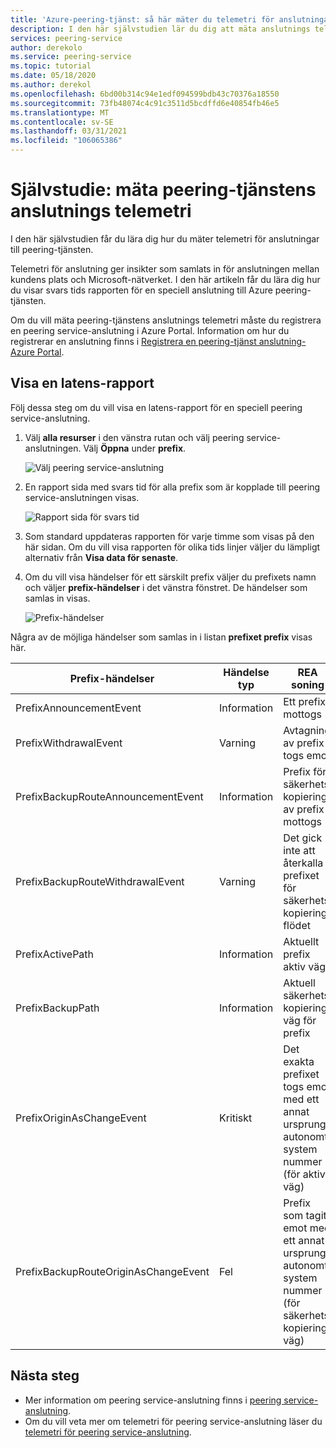 ```yaml
---
title: 'Azure-peering-tjänst: så här mäter du telemetri för anslutningar '
description: I den här självstudien lär du dig att mäta anslutnings telemetri.
services: peering-service
author: derekolo
ms.service: peering-service
ms.topic: tutorial
ms.date: 05/18/2020
ms.author: derekol
ms.openlocfilehash: 6bd00b314c94e1edf094599bdb43c70376a18550
ms.sourcegitcommit: 73fb48074c4c91c3511d5bcdffd6e40854fb46e5
ms.translationtype: MT
ms.contentlocale: sv-SE
ms.lasthandoff: 03/31/2021
ms.locfileid: "106065386"
---
```

# <a name="tutorial-measure-peering-service-connection-telemetry"></a>Självstudie: mäta peering-tjänstens anslutnings telemetri

 I den här självstudien får du lära dig hur du mäter telemetri för anslutningar till peering-tjänsten.
 
 Telemetri för anslutning ger insikter som samlats in för anslutningen mellan kundens plats och Microsoft-nätverket. I den här artikeln får du lära dig hur du visar svars tids rapporten för en speciell anslutning till Azure peering-tjänsten. 

Om du vill mäta peering-tjänstens anslutnings telemetri måste du registrera en peering service-anslutning i Azure Portal. Information om hur du registrerar en anslutning finns i [Registrera en peering-tjänst anslutning-Azure Portal](azure-portal.md).


## <a name="view-a-latency-report"></a>Visa en latens-rapport

Följ dessa steg om du vill visa en latens-rapport för en speciell peering service-anslutning.

1. Välj **alla resurser** i den vänstra rutan och välj peering service-anslutningen. Välj **Öppna** under **prefix**. 

   ![Välj peering service-anslutning](./media/peering-service-measure/peering-service-measure-menu.png)

2. En rapport sida med svars tid för alla prefix som är kopplade till peering service-anslutningen visas. 

      ![Rapport sida för svars tid](./media/peering-service-measure/peering-service-latency-report.png)

3. Som standard uppdateras rapporten för varje timme som visas på den här sidan. Om du vill visa rapporten för olika tids linjer väljer du lämpligt alternativ från **Visa data för senaste**. 

4. Om du vill visa händelser för ett särskilt prefix väljer du prefixets namn och väljer **prefix-händelser** i det vänstra fönstret. De händelser som samlas in visas.


   ![Prefix-händelser](./media/peering-service-measure/peering-service-prefix-event.png)

 Några av de möjliga händelser som samlas in i listan **prefixet prefix** visas här.

| **Prefix-händelser** | **Händelse typ**|**REA soning**|
|-----------|---------|---------|
| PrefixAnnouncementEvent |Information|Ett prefix mottogs|
| PrefixWithdrawalEvent|Varning| Avtagning av prefix togs emot |
| PrefixBackupRouteAnnouncementEvent |Information|Prefix för säkerhets kopiering av prefix mottogs |
| PrefixBackupRouteWithdrawalEvent|Varning|Det gick inte att återkalla prefixet för säkerhets kopierings flödet |
| PrefixActivePath |Information| Aktuellt prefix aktiv väg   |
| PrefixBackupPath | Information|Aktuell säkerhets kopierings väg för prefix   |
| PrefixOriginAsChangeEvent|Kritiskt| Det exakta prefixet togs emot med ett annat ursprung autonomt system nummer (för aktiv väg)| 
| PrefixBackupRouteOriginAsChangeEvent  | Fel|Prefix som tagits emot med ett annat ursprung autonomt system nummer (för säkerhets kopierings väg)  |

## <a name="next-steps"></a>Nästa steg

- Mer information om peering service-anslutning finns i [peering service-anslutning](connection.md).
- Om du vill veta mer om telemetri för peering service-anslutning läser du [telemetri för peering service-anslutning](connection-telemetry.md).